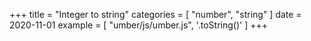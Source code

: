 +++
title = "Integer to string"
categories = [ "number", "string" ]
date = 2020-11-01
example = [
   "umber/js/umber.js", '.toString()'
]
+++
